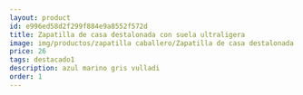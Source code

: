```yaml
---
layout: product
id: e996ed58d2f299f884e9a8552f572d
title: Zapatilla de casa destalonada con suela ultraligera
image: img/productos/zapatilla caballero/Zapatilla de casa destalonada con suela ultraligera=26=destacado1 =azul marino gris vulladi.webp
price: 26
tags: destacado1 
description: azul marino gris vulladi
order: 1
---
```

